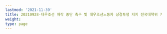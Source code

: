 ```yaml
---
lastmod: '2021-11-30'
title: 20210928-대우조선 매각 중단 촉구 및 대우조선노동자 상경투쟁 지지 전국대책위 기자회견
weight: 
type: page
---
```

